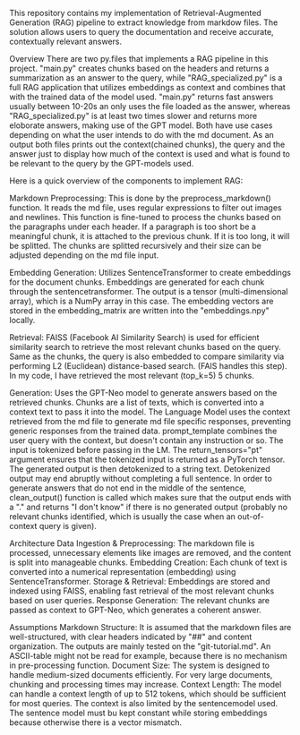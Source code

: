 This repository contains my implementation of Retrieval-Augmented Generation (RAG) pipeline to extract knowledge from markdow files. 
The solution allows users to query the documentation and receive accurate, contextually relevant answers.

Overview
There are two py.files that implements a RAG pipeline in this project. "main.py" creates chunks based on the headers and returns a summarization as an answer to the query, while "RAG_specialized.py" is a full RAG 
application that utilizes embeddings as context and combines that with the trained data of the model used. "main.py" returns fast answers usually between 10-20s an only uses the file loaded as the answer, whereas "RAG_specialized.py" is at least two times slower and 
returns more eloborate answers, making use of the GPT model. Both have use cases depending on what the user intends to do with the md document. As an output both files prints out the context(chained chunks), the 
query and the answer just to display how much of the context is used and what is found to be relevant to the query by the GPT-models used.

Here is a quick overview of the components to implement RAG:

Markdown Preprocessing: This is done by the preprocess_markdown() function. It reads the md file, uses regular expressions to filter out images and newlines. This function is fine-tuned to process the chunks based 
on the paragraphs under each header. If a paragraph is too short be a meaningful chunk, it is attached to the previous chunk. If it is too long, it will be splitted. The chunks are splitted recursively and their 
size can be adjusted depending on the md file input.

Embedding Generation: Utilizes SentenceTransformer to create embeddings for the document chunks. Embeddings are generated for each chunk through the sentencetransformer. The output is a tensor (multi-dimensional 
array), which is a NumPy array in this case. The embedding vectors are stored in the embedding_matrix are written into the "embeddings.npy" locally.

Retrieval: FAISS (Facebook AI Similarity Search) is used for efficient similarity search to retrieve the most relevant chunks based on the query. Same as the chunks, the query is also embedded to compare similarity
via performing L2 (Euclidean) distance-based search. (FAIS handles this step). In my code, I have retrieved the most relevant (top_k=5) 5 chunks.

Generation: Uses the GPT-Neo model to generate answers based on the retrieved chunks. Chunks are a list of texts, which is converted into a context text to pass it into the model. The Language Model uses the context
retrieved from the md file to generate md file specific responses, preventing generic responses from the trained data. prompt_template combines the user query with the context, but doesn't contain any instruction or 
so. The input is tokenized before passing in the LM. The return_tensors="pt" argument ensures that the tokenized input is returned as a PyTorch tensor. The generated output is then detokenized to a string text. 
Detokenized output may end abruptly without completing a full sentence. In order to generate answers that do not end in the middle of the sentence, clean_output() function is called which makes sure that the output 
ends with a "." and returns "I don't know" if there is no generated output (probably no relevant chunks identified, which is usually the case when an out-of-context query is given).

Architecture
Data Ingestion & Preprocessing: The markdown file is processed, unnecessary elements like images are removed, and the content is split into manageable chunks.
Embedding Creation: Each chunk of text is converted into a numerical representation (embedding) using SentenceTransformer.
Storage & Retrieval: Embeddings are stored and indexed using FAISS, enabling fast retrieval of the most relevant chunks based on user queries.
Response Generation: The relevant chunks are passed as context to GPT-Neo, which generates a coherent answer.

Assumptions
Markdown Structure: It is assumed that the markdown files are well-structured, with clear headers indicated by "##" and content organization. The outputs are mainly tested on the "git-tutorial.md". An ASCII-table 
might not be read for example, because there is no mechanism in pre-processing function.
Document Size: The system is designed to handle medium-sized documents efficiently. For very large documents, chunking and processing times may increase. 
Context Length: The model can handle a context length of up to 512 tokens, which should be sufficient for most queries. The context is also limited by the sentencemodel used. The sentence model must bu kept constant
while storing embeddings because otherwise there is a vector mismatch.

